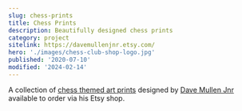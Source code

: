 ```yaml
---
slug: chess-prints
title: Chess Prints
description: Beautifully designed chess prints
category: project
sitelink: https://davemullenjnr.etsy.com/
hero: './images/chess-club-shop-logo.jpg'
published: '2020-07-10'
modified: '2024-02-14'
---
```


<p>A collection of <a href="https://davemullenjnr.etsy.com/">chess themed art prints</a> designed by <a href="https://davemullenjnr.co.uk/blog/chess-themed-art-prints/">Dave Mullen Jnr</a> available to order via his Etsy shop.</p>
